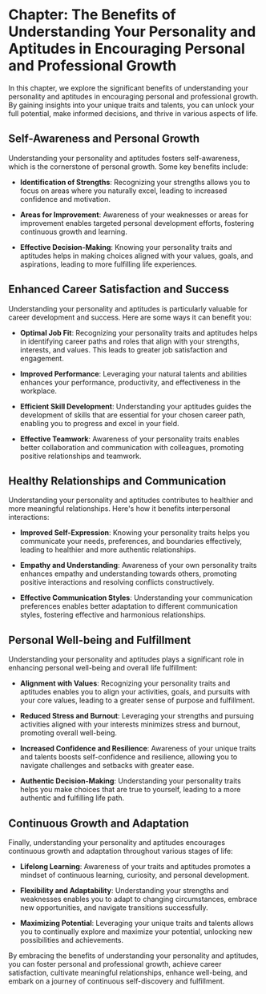 Chapter: The Benefits of Understanding Your Personality and Aptitudes in Encouraging Personal and Professional Growth
=====================================================================================================================

In this chapter, we explore the significant benefits of understanding your personality and aptitudes in encouraging personal and professional growth. By gaining insights into your unique traits and talents, you can unlock your full potential, make informed decisions, and thrive in various aspects of life.

Self-Awareness and Personal Growth
----------------------------------

Understanding your personality and aptitudes fosters self-awareness, which is the cornerstone of personal growth. Some key benefits include:

* **Identification of Strengths**: Recognizing your strengths allows you to focus on areas where you naturally excel, leading to increased confidence and motivation.

* **Areas for Improvement**: Awareness of your weaknesses or areas for improvement enables targeted personal development efforts, fostering continuous growth and learning.

* **Effective Decision-Making**: Knowing your personality traits and aptitudes helps in making choices aligned with your values, goals, and aspirations, leading to more fulfilling life experiences.

Enhanced Career Satisfaction and Success
----------------------------------------

Understanding your personality and aptitudes is particularly valuable for career development and success. Here are some ways it can benefit you:

* **Optimal Job Fit**: Recognizing your personality traits and aptitudes helps in identifying career paths and roles that align with your strengths, interests, and values. This leads to greater job satisfaction and engagement.

* **Improved Performance**: Leveraging your natural talents and abilities enhances your performance, productivity, and effectiveness in the workplace.

* **Efficient Skill Development**: Understanding your aptitudes guides the development of skills that are essential for your chosen career path, enabling you to progress and excel in your field.

* **Effective Teamwork**: Awareness of your personality traits enables better collaboration and communication with colleagues, promoting positive relationships and teamwork.

Healthy Relationships and Communication
---------------------------------------

Understanding your personality and aptitudes contributes to healthier and more meaningful relationships. Here's how it benefits interpersonal interactions:

* **Improved Self-Expression**: Knowing your personality traits helps you communicate your needs, preferences, and boundaries effectively, leading to healthier and more authentic relationships.

* **Empathy and Understanding**: Awareness of your own personality traits enhances empathy and understanding towards others, promoting positive interactions and resolving conflicts constructively.

* **Effective Communication Styles**: Understanding your communication preferences enables better adaptation to different communication styles, fostering effective and harmonious relationships.

Personal Well-being and Fulfillment
-----------------------------------

Understanding your personality and aptitudes plays a significant role in enhancing personal well-being and overall life fulfillment:

* **Alignment with Values**: Recognizing your personality traits and aptitudes enables you to align your activities, goals, and pursuits with your core values, leading to a greater sense of purpose and fulfillment.

* **Reduced Stress and Burnout**: Leveraging your strengths and pursuing activities aligned with your interests minimizes stress and burnout, promoting overall well-being.

* **Increased Confidence and Resilience**: Awareness of your unique traits and talents boosts self-confidence and resilience, allowing you to navigate challenges and setbacks with greater ease.

* **Authentic Decision-Making**: Understanding your personality traits helps you make choices that are true to yourself, leading to a more authentic and fulfilling life path.

Continuous Growth and Adaptation
--------------------------------

Finally, understanding your personality and aptitudes encourages continuous growth and adaptation throughout various stages of life:

* **Lifelong Learning**: Awareness of your traits and aptitudes promotes a mindset of continuous learning, curiosity, and personal development.

* **Flexibility and Adaptability**: Understanding your strengths and weaknesses enables you to adapt to changing circumstances, embrace new opportunities, and navigate transitions successfully.

* **Maximizing Potential**: Leveraging your unique traits and talents allows you to continually explore and maximize your potential, unlocking new possibilities and achievements.

By embracing the benefits of understanding your personality and aptitudes, you can foster personal and professional growth, achieve career satisfaction, cultivate meaningful relationships, enhance well-being, and embark on a journey of continuous self-discovery and fulfillment.
